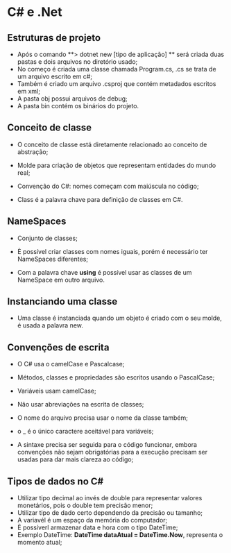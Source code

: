 # C# e .Net

## Estruturas de projeto

- Após o comando **> dotnet new [tipo de aplicação] ** será criada duas pastas e dois arquivos no diretório usado;
- No começo é criada uma classe chamada Program.cs, .cs se trata de um arquivo escrito em c#;
- Também é criado um arquivo .csproj que contém metadados escritos em xml;
- A pasta obj possui arquivos de debug;
- A pasta bin contém os binários do projeto.

## Conceito de classe

- O conceito de classe está diretamente relacionado ao conceito de abstração;

- Molde para criação de objetos que representam entidades do mundo real;

- Convenção do C#: nomes começam com maiúscula no código;

- Class é a palavra chave para definição de classes em C#.

## NameSpaces 

  - Conjunto de classes;

  - È possível criar classes com nomes iguais, porém é necessário ter NameSpaces diferentes;

  - Com a palavra chave **using** é possível usar as classes de um NameSpace em outro arquivo.

## Instanciando uma classe

- Uma classe é instanciada quando um objeto é criado com o seu molde, é usada a palavra new.

## Convenções de escrita

- O C# usa o camelCase e Pascalcase;

- Métodos, classes e propriedades são escritos usando o PascalCase;

- Variáveis usam camelCase;

- Não usar abreviações na escrita de classes;

- O nome do arquivo precisa usar o nome da classe também;

- o _ é o único caractere aceitável para variáveis;

- A sintaxe precisa ser seguida para o código funcionar, embora convenções não sejam obrigatórias para a execução precisam ser usadas para dar mais clareza ao código;

## Tipos de dados no C#

- Utilizar tipo decimal ao invés de double para representar valores monetários, pois o double tem precisão menor;
- Utilizar tipo de dado certo dependendo da precisão ou tamanho;
- A variavél é um espaço da memória do computador;
- È possíverl armazenar data e hora com o tipo DateTime;
- Exemplo DateTime: **DateTime dataAtual = DateTime.Now**, representa o momento atual;